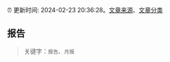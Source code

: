 :alarm_clock: 更新时间: 2024-02-23 20:36:28。[文章来源](/README.md)、[文章分类](/TAGS.md)

## 报告


> 关键字：`报告`、`月报`



